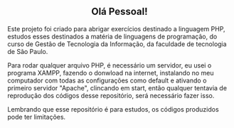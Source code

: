 <h2 align="center">Olá Pessoal!</h2>

Este projeto foi criado para abrigar exercícios destinado a linguagem PHP, estudos esses destinados a matéria de linguagens de programação, do curso de Gestão de Tecnologia da Informação, da faculdade de tecnologia de São Paulo.

Para rodar qualquer arquivo PHP, é necessário um servidor, eu usei o programa XAMPP, fazendo o donwload na internet, instalando no meu computador com todas as configurações como default e ativando o primeiro servidor "Apache", clincando em start, então qualquer tentavia de reprodução dos códigos desse repositório, será necessário fazer isso.

Lembrando que esse repositório é para estudos, os códigos produzidos pode ter limitações.
